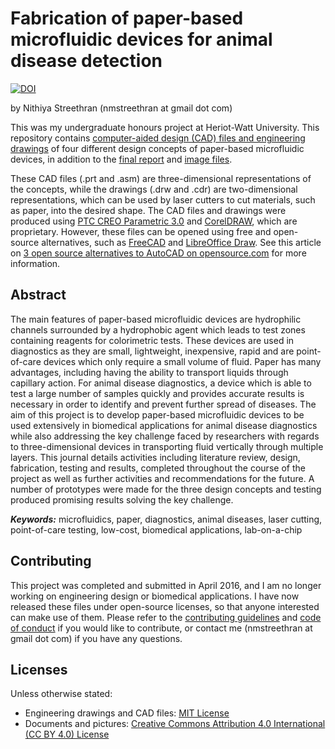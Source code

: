 # Fabrication of paper-based microfluidic devices for animal disease detection

[![DOI](https://zenodo.org/badge/DOI/10.5281/zenodo.2669595.svg)](https://doi.org/10.5281/zenodo.2669595)

by Nithiya Streethran (nmstreethran at gmail dot com)

This was my undergraduate honours project at Heriot-Watt University. This repository contains [computer-aided design (CAD) files and engineering drawings](CAD_files/) of four different design concepts of paper-based microfluidic devices, in addition to the [final report](docs/final_report.pdf) and [image files](Images/).

These CAD files (.prt and .asm) are three-dimensional representations of the concepts, while the drawings (.drw and .cdr) are two-dimensional representations, which can be used by laser cutters to cut materials, such as paper, into the desired shape. The CAD files and drawings were produced using [PTC CREO Parametric 3.0](https://www.ptc.com/en/products/creo/parametric) and [CorelDRAW](https://www.coreldraw.com/en/), which are proprietary. However, these files can be opened using free and open-source alternatives, such as [FreeCAD](https://www.freecadweb.org/) and [LibreOffice Draw](https://www.libreoffice.org/discover/draw/). See this article on [3 open source alternatives to AutoCAD on opensource.com](https://opensource.com/alternatives/autocad) for more information.

## Abstract

The main features of paper-based microfluidic devices are hydrophilic channels surrounded by a hydrophobic agent which leads to test zones containing reagents for colorimetric tests. These devices are used in diagnostics as they are small, lightweight, inexpensive, rapid and are point-of-care devices which only require a small volume of fluid. Paper has many advantages, including having the ability to transport liquids through capillary action. For animal disease diagnostics, a device which is able to test a large number of samples quickly and provides accurate results is necessary in order to identify and prevent further spread of diseases. The aim of this project is to develop paper-based microfluidic devices to be used extensively in biomedical applications for animal disease diagnostics while also addressing the key challenge faced by researchers with regards to three-dimensional devices in transporting fluid vertically through multiple layers. This journal details activities including literature review, design, fabrication, testing and results, completed throughout the course of the project as well as further activities and recommendations for the future. A number of prototypes were made for the three design concepts and testing produced promising results solving the key challenge.

***Keywords:*** microfluidics, paper, diagnostics, animal diseases, laser cutting, point-of-care testing, low-cost, biomedical applications, lab-on-a-chip

## Contributing

This project was completed and submitted in April 2016, and I am no longer working on engineering design or biomedical applications. I have now released these files under open-source licenses, so that anyone interested can make use of them. Please refer to the [contributing guidelines](CONTRIBUTING.md) and [code of conduct](CODE_OF_CONDUCT.md) if you would like to contribute, or contact me (nmstreethran at gmail dot com) if you have any questions.

## Licenses

Unless otherwise stated:

- Engineering drawings and CAD files: [MIT License](https://opensource.org/licenses/MIT)
- Documents and pictures: [Creative Commons Attribution 4.0 International (CC BY 4.0) License](https://creativecommons.org/licenses/by/4.0/)
